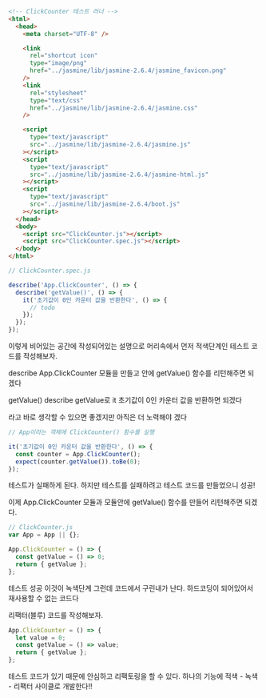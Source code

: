 ```html
<!-- ClickCounter 테스트 러너 -->
<html>
  <head>
    <meta charset="UTF-8" />

    <link
      rel="shortcut icon"
      type="image/png"
      href="../jasmine/lib/jasmine-2.6.4/jasmine_favicon.png"
    />
    <link
      rel="stylesheet"
      type="text/css"
      href="../jasmine/lib/jasmine-2.6.4/jasmine.css"
    />

    <script
      type="text/javascript"
      src="../jasmine/lib/jasmine-2.6.4/jasmine.js"
    ></script>
    <script
      type="text/javascript"
      src="../jasmine/lib/jasmine-2.6.4/jasmine-html.js"
    ></script>
    <script
      type="text/javascript"
      src="../jasmine/lib/jasmine-2.6.4/boot.js"
    ></script>
  </head>
  <body>
    <script src="ClickCounter.js"></script>
    <script src="ClickCounter.spec.js"></script>
  </body>
</html>
```

```js
// ClickCounter.spec.js

describe('App.ClickCounter', () => {
  describe('getValue()', () => {
    it('초기값이 0인 카운터 값을 반환한다', () => {
      // todo
    });
  });
});
```

이렇게 비어있는 공간에 작성되어있는 설명으로 머리속에서 먼저 적색단계인 테스트 코드를 작성해보자.

describe App.ClickCounter 모듈을 만들고 안에 getValue() 함수를 리턴해주면 되겠다

getValue() describe getValue로 it 초기값이 0인 카운터 값을 반환하면 되겠다

라고 바로 생각할 수 있으면 좋겠지만 아직은 더 노력해야 겠다

```js
// App이라는 객체에 ClickCounter() 함수를 실행

it('초기값이 0인 카운터 값을 반환한다', () => {
  const counter = App.ClickCounter();
  expect(counter.getValue()).toBe(0);
});
```

테스트가 실패하게 된다. 하지만 테스트를 실패하려고 테스트 코드를 만들었으니 성공!

이제 App.ClickCounter 모듈과 모듈안에 getValue() 함수를 만들어 리턴해주면 되겠다.

```js
// ClickCounter.js
var App = App || {};

App.ClickCounter = () => {
  const getValue = () => 0;
  return { getValue };
};
```

테스트 성공 이것이 녹색단계
그런데 코드에서 구린내가 난다.
하드코딩이 되어있어서 재사용할 수 없는 코드다

리팩터(블루) 코드를 작성해보자.

```js
App.ClickCounter = () => {
  let value = 0;
  const getValue = () => value;
  return { getValue };
};
```

테스트 코드가 있기 때문에 안심하고 리팩토링을 할 수 있다.
하나의 기능에 적색 - 녹색 - 리팩터 사이클로 개발한다!!
